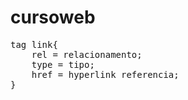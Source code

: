 # cursoweb

<pre>
tag link{
    rel = relacionamento;
    type = tipo;
    href = hyperlink referencia;
}
</pre>